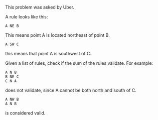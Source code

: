 This problem was asked by Uber.

A rule looks like this:

`A NE B`

This means point A is located northeast of point B.

`A SW C`

this means that point A is southwest of C.

Given a list of rules, check if the sum of the rules validate. For example:

```
A N B
B NE C
C N A
```

does not validate, since A cannot be both north and south of C.

```
A NW B
A N B
```

is considered valid.
